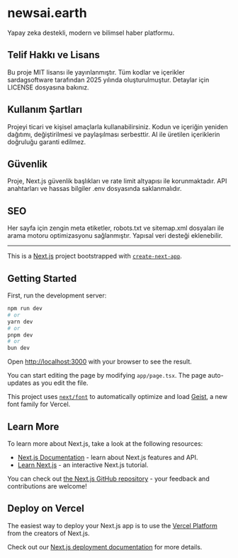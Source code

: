 
# newsai.earth

Yapay zeka destekli, modern ve bilimsel haber platformu.

## Telif Hakkı ve Lisans

Bu proje MIT lisansı ile yayınlanmıştır. Tüm kodlar ve içerikler sardagsoftware tarafından 2025 yılında oluşturulmuştur. Detaylar için LICENSE dosyasına bakınız.

## Kullanım Şartları

Projeyi ticari ve kişisel amaçlarla kullanabilirsiniz. Kodun ve içeriğin yeniden dağıtımı, değiştirilmesi ve paylaşılması serbesttir. AI ile üretilen içeriklerin doğruluğu garanti edilmez.

## Güvenlik

Proje, Next.js güvenlik başlıkları ve rate limit altyapısı ile korunmaktadır. API anahtarları ve hassas bilgiler .env dosyasında saklanmalıdır.

## SEO

Her sayfa için zengin meta etiketler, robots.txt ve sitemap.xml dosyaları ile arama motoru optimizasyonu sağlanmıştır. Yapısal veri desteği eklenebilir.

---

This is a [Next.js](https://nextjs.org) project bootstrapped with [`create-next-app`](https://nextjs.org/docs/app/api-reference/cli/create-next-app).

## Getting Started

First, run the development server:

```bash
npm run dev
# or
yarn dev
# or
pnpm dev
# or
bun dev
```

Open [http://localhost:3000](http://localhost:3000) with your browser to see the result.

You can start editing the page by modifying `app/page.tsx`. The page auto-updates as you edit the file.

This project uses [`next/font`](https://nextjs.org/docs/app/building-your-application/optimizing/fonts) to automatically optimize and load [Geist](https://vercel.com/font), a new font family for Vercel.

## Learn More

To learn more about Next.js, take a look at the following resources:

- [Next.js Documentation](https://nextjs.org/docs) - learn about Next.js features and API.
- [Learn Next.js](https://nextjs.org/learn) - an interactive Next.js tutorial.

You can check out [the Next.js GitHub repository](https://github.com/vercel/next.js) - your feedback and contributions are welcome!

## Deploy on Vercel

The easiest way to deploy your Next.js app is to use the [Vercel Platform](https://vercel.com/new?utm_medium=default-template&filter=next.js&utm_source=create-next-app&utm_campaign=create-next-app-readme) from the creators of Next.js.

Check out our [Next.js deployment documentation](https://nextjs.org/docs/app/building-your-application/deploying) for more details.
